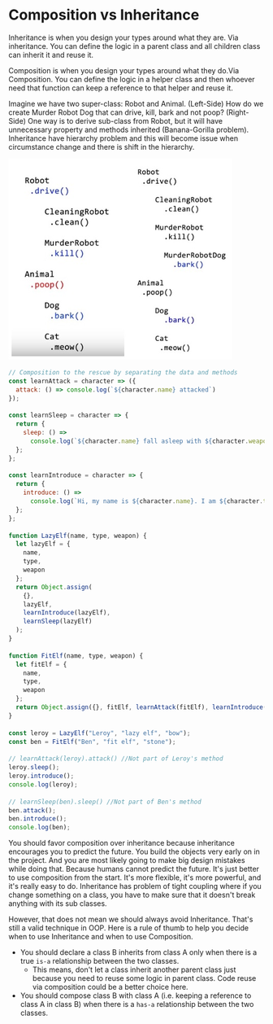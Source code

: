 # Composition vs Inheritance

Inheritance is when you design your types around what they are. Via inheritance. You can define the logic in a parent class and all children class can inherit it and reuse it.

Composition is when you design your types around what they do.Via Composition. You can define the logic in a helper class and then whoever need that function can keep a reference to that helper and reuse it.

Imagine we have two super-class: Robot and Animal. \(Left-Side\) How do we create Murder Robot Dog that can drive, kill, bark and not poop? \(Right-Side\) One way is to derive sub-class from Robot, but it will have unnecessary property and methods inherited \(Banana-Gorilla problem\). Inheritance have hierarchy problem and this will become issue when circumstance change and there is shift in the hierarchy.

![](../../.gitbook/assets/untitled22.jpg)

```javascript
// Composition to the rescue by separating the data and methods
const learnAttack = character => ({
  attack: () => console.log(`${character.name} attacked`)
});

const learnSleep = character => {
  return {
    sleep: () =>
      console.log(`${character.name} fall asleep with ${character.weapon}`)
  };
};

const learnIntroduce = character => {
  return {
    introduce: () =>
      console.log(`Hi, my name is ${character.name}. I am ${character.type}`)
  };
};

function LazyElf(name, type, weapon) {
  let lazyElf = {
    name,
    type,
    weapon
  };
  return Object.assign(
    {},
    lazyElf,
    learnIntroduce(lazyElf),
    learnSleep(lazyElf)
  );
}

function FitElf(name, type, weapon) {
  let fitElf = {
    name,
    type,
    weapon
  };
  return Object.assign({}, fitElf, learnAttack(fitElf), learnIntroduce(fitElf));
}

const leroy = LazyElf("Leroy", "lazy elf", "bow");
const ben = FitElf("Ben", "fit elf", "stone");

// learnAttack(leroy).attack() //Not part of Leroy's method
leroy.sleep();
leroy.introduce();
console.log(leroy);

// learnSleep(ben).sleep() //Not part of Ben's method
ben.attack();
ben.introduce();
console.log(ben);
```

You should favor composition over inheritance because inheritance encourages you to predict the future. You build the objects very early on in the project. And you are most likely going to make big design mistakes while doing that. Because humans cannot predict the future. It's just better to use composition from the start. It's more flexible, it's more powerful, and it's really easy to do. Inheritance has problem of tight coupling where if you change something on a class, you have to make sure that it doesn't break anything with its sub classes.

However, that does not mean we should always avoid Inheritance. That's still a valid technique in OOP. Here is a rule of thumb to help you decide when to use Inheritance and when to use Composition.

* You should declare a class B inherits from class A only when there is a true `is-a` relationship between the two classes.
  * This means, don't let a class inherit another parent class just because you need to reuse some logic in parent class. Code reuse via composition could be a better choice here.
* You should compose class B with class A \(i.e. keeping a reference to class A in class B\) when there is a `has-a` relationship between the two classes.

